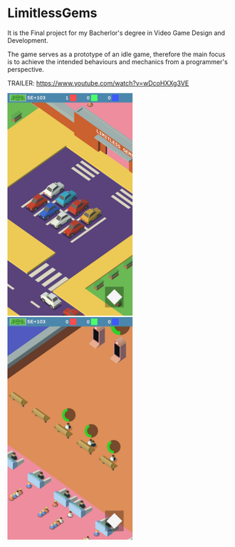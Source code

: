 # LimitlessGems

It is the Final project for my Bacherlor's degree in Video Game Design and Development.

The game serves as a prototype of an idle game, therefore the main focus is to achieve the intended behaviours and mechanics from a programmer's perspective.

TRAILER: https://www.youtube.com/watch?v=wDcoHXXg3VE

<img src="https://github.com/VizCo1/LimitlessGems/blob/main/image_002%20(1).jpg" width="281" height="500" /> <img src="https://github.com/VizCo1/LimitlessGems/blob/main/image_010.jpg" width="281" height="500" />


